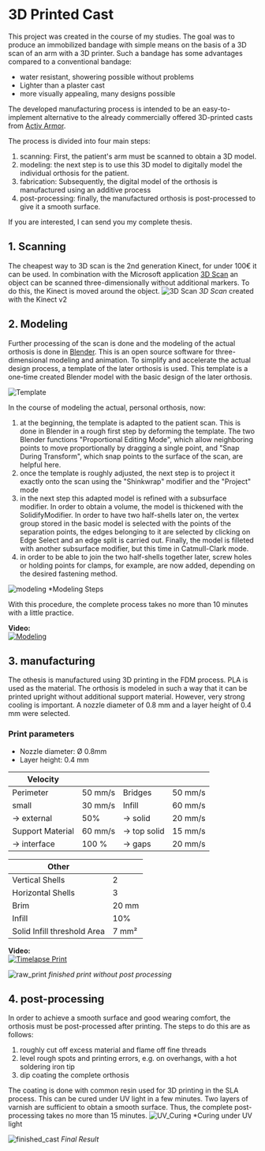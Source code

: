 # 3D Printed Cast
This project was created in the course of my studies. The goal was to produce an immobilized bandage with simple means on the basis of a 3D scan of an arm with a 3D printer. Such a bandage has some advantages compared to a conventional bandage: 
* water resistant, showering possible without problems
* Lighter than a plaster cast
* more visually appealing, many designs possible

The developed manufacturing process is intended to be an easy-to-implement alternative to the already commercially offered 3D-printed casts from [Activ Armor](https://activarmor.com/).

The process is divided into four main steps:
1. scanning: First, the patient's arm must be scanned to obtain a 3D model.
2. modeling: the next step is to use this 3D model to digitally model the individual orthosis for the patient.
3. fabrication: Subsequently, the digital model of the orthosis is manufactured using an additive process
4. post-processing: finally, the manufactured orthosis is post-processed to give it a smooth surface.

If you are interested, I can send you my complete thesis.

## 1. Scanning

The cheapest way to 3D scan is the 2nd generation Kinect, for under 100€ it can be used. In combination with the Microsoft application [3D Scan](https://www.microsoft.com/de-de/p/3d-scan/9nblggh68pmc?activetab=pivot:overviewtab) an object can be scanned three-dimensionally without additional markers. To do this, the Kinect is moved around the object.
![3D Scan](Images/Kinect_Scan.jpg)
*3D Scan* created with the Kinect v2

  
## 2. Modeling

Further processing of the scan is done and the modeling of the actual orthosis is done in [Blender](https://www.blender.org/). This is an open source software for three-dimensional modeling and animation. To simplify and accelerate the actual design process, a template of the later orthosis is used. This template is a one-time created Blender model with the basic design of the later orthosis.

![Template](Images/template_and_final_model.jpg)


In the course of modeling the actual, personal orthosis, now:
1. at the beginning, the template is adapted to the patient scan. This is done in Blender in a rough first step by deforming the template. The two Blender functions "Proportional Editing Mode", which allow neighboring points to move proportionally by dragging a single point, and "Snap During Transform", which snap points to the surface of the scan, are helpful here.
2. once the template is roughly adjusted, the next step is to project it exactly onto the scan using the "Shinkwrap" modifier and the "Project" mode 
3. in the next step this adapted model is refined with a subsurface modifier. In order to obtain a volume, the model is thickened with the SolidifyModifier.
In order to have two half-shells later on, the vertex group stored in the basic model is selected with the points of the separation points, the edges belonging to it are selected by clicking on Edge Select and an edge split is carried out.
Finally, the model is filleted with another subsurface modifier, but this time in Catmull-Clark mode.
6. in order to be able to join the two half-shells together later, screw holes or holding points for clamps, for example, are now added, depending on the desired fastening method.

![modeling](Images/modeling.jpg)
*Modeling Steps

With this procedure, the complete process takes no more than 10 minutes with a little practice.

**Video:**  
[![Modeling](http://img.youtube.com/vi/WGsLwHG3prQ/0.jpg)](http://www.youtube.com/watch?v=WGsLwHG3prQ "Modeling")


## 3. manufacturing

The othesis is manufactured using 3D printing in the FDM process. PLA is used as the material. The orthosis is modeled in such a way that it can be printed upright without additional support material. However, very strong cooling is important. A nozzle diameter of 0.8 mm and a layer height of 0.4 mm were selected.
### Print parameters

* Nozzle diameter: Ø 0.8mm
* Layer height: 0.4 mm

| **Velocity**       |          |                             |         |
|--------------------|----------|-----------------------------|---------|
| Perimeter          | 50 mm/s  | Bridges                     | 50 mm/s |
|               small| 30 mm/s  | Infill                      | 60 mm/s |
| -> external        | 50%      | -> solid                    | 20 mm/s |
| Support Material   | 60 mm/s  | -> top solid                | 15 mm/s |
| -> interface       | 100 %    | -> gaps                     | 20 mm/s |


| **Other**          |          |
|--------------------|----------|
| Vertical Shells    | 2        | 
| Horizontal Shells  | 3        | 
| Brim               | 20 mm    |
|Infill              | 10%      |
|Solid Infill threshold Area | 7 mm²|


**Video:**  
[![Timelapse Print](http://img.youtube.com/vi/y9Bdhv7UxLg/0.jpg)](http://www.youtube.com/watch?v=y9Bdhv7UxLg "Timelapse Print")

![raw_print](Images/raw_print.jpg)
*finished print without post processing*

## 4. post-processing

In order to achieve a smooth surface and good wearing comfort, the orthosis must be post-processed after printing. The steps to do this are as follows:
1. roughly cut off excess material and flame off fine threads
2. level rough spots and printing errors, e.g. on overhangs, with a hot soldering iron tip
3. dip coating the complete orthosis

The coating is done with common resin used for 3D printing in the SLA process. This can be cured under UV light in a few minutes. Two layers of varnish are sufficient to obtain a smooth surface. 
Thus, the complete post-processing takes no more than 15 minutes.
![UV_Curing](Images/uv_curing.jpg)
*Curing under UV light

![finished_cast](Images/finished_cast.jpg)
*Final Result*
